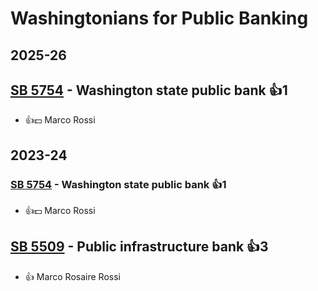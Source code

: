 # Washingtonians for Public Banking
## 2025-26

## [SB 5754](/bill/2025-26/sb/5754/) - Washington state public bank 👍1  
* 👍💵 Marco Rossi

## 2023-24

### [SB 5754](/bill/2023-24/sb/5754/) - Washington state public bank 👍1  
* 👍💵 Marco Rossi

## [SB 5509](/bill/2023-24/sb/5509/) - Public infrastructure bank 👍3  
* 👍 Marco Rosaire Rossi
